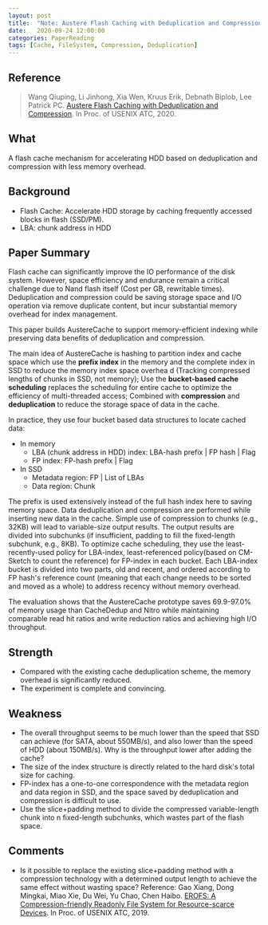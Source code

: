 ```yaml
---
layout: post
title:  "Note: Austere Flash Caching with Deduplication and Compression."
date:   2020-09-24 12:00:00
categories: PaperReading
tags: [Cache, FileSystem, Compression, Deduplication]
---
```


## Reference

> Wang Qiuping, Li Jinhong, Xia Wen, Kruus Erik, Debnath Biplob, Lee Patrick PC. [Austere Flash Caching with Deduplication and Compression](https://www.usenix.org/system/files/atc20-wang-qiuping.pdf). In Proc. of USENIX ATC, 2020.

## What

A flash cache mechanism for accelerating HDD based on deduplication and compression with less memory overhead.

## Background

* Flash Cache: Accelerate HDD storage by caching frequently accessed blocks in flash (SSD/PM).
* LBA: chunk address in HDD

<!-- more -->

## Paper Summary

Flash cache can significantly improve the IO performance of the disk system. However, space efficiency and endurance remain a critical challenge due to Nand flash itself (Cost per GB, rewritable times). Deduplication and compression could be saving storage space and I/O operation via remove duplicate content, but incur substantial memory overhead for index management. 

This paper builds AustereCache to support memory-efficient indexing while preserving data benefits of deduplication and compression.

The main idea of AustereCache is hashing to partition index and cache space which use the **prefix index** in the memory and the complete index in SSD to reduce the memory index space overhea d (Tracking compressed lengths of chunks in SSD, not memory); Use the **bucket-based cache scheduling** replaces the scheduling for entire cache to optimize the efficiency of multi-threaded access; Combined with **compression** and  **deduplication** to reduce the storage space of data in the cache.

In practice, they use four bucket based data structures to locate cached data:

* In memory
  * LBA (chunk address in HDD) index: LBA-hash prefix  | FP hash | Flag
  * FP index: FP-hash prefix | Flag
* In SSD
  * Metadata region: FP | List of LBAs
  * Data region: Chunk
  
The prefix is used extensively instead of the full hash index here to saving memory space. Data deduplication and compression are performed while inserting new data in the cache. Simple use of compression to chunks (e.g., 32KB) will lead to variable-size output results. The output results are divided into subchunks (if insufficient, padding to fill the fixed-length subchunk, e.g., 8KB).
To optimize cache scheduling, they use the least-recently-used policy for LBA-index, least-referenced policy(based on CM-Sketch to count the reference) for FP-index in each bucket. Each LBA-index bucket is divided into two parts, old and recent, and ordered according to FP hash's reference count (meaning that each change needs to be sorted and moved as a whole) to address recency without memory overhead.

The evaluation shows that the AustereCache prototype saves 69.9-97.0% of memory usage than CacheDedup and Nitro while maintaining comparable read hit ratios and write reduction ratios and achieving high I/O throughput.

## Strength

* Compared with the existing cache deduplication scheme, the memory overhead is significantly reduced.
* The experiment is complete and convincing.

## Weakness

* The overall throughput seems to be much lower than the speed that SSD can achieve (for SATA, about 550MB/s), and also lower than the speed of HDD (about 150MB/s). Why is the throughput lower after adding the cache?
* The size of the index structure is directly related to the hard disk's total size for caching.
* FP-index has a one-to-one correspondence with the metadata region and data region in SSD, and the space saved by deduplication and compression is difficult to use.
*  Use the slice+padding method to divide the compressed variable-length chunk into n fixed-length subchunks, which wastes part of the flash space.

## Comments

* Is it possible to replace the existing slice+padding method with a compression technology with a determined output length to achieve the same effect without wasting space? Reference: Gao Xiang, Dong Mingkai, Miao Xie, Du Wei, Yu Chao, Chen Haibo. [EROFS: A Compression-friendly Readonly File System for Resource-scarce Devices](https://www.usenix.org/system/files/atc19-gao.pdf). In Proc. of USENIX ATC, 2019.